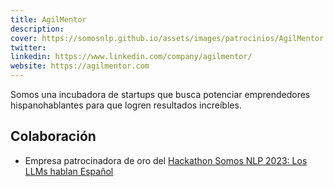 ```yaml
---
title: AgilMentor
description:
cover: https://somosnlp.github.io/assets/images/patrocinios/AgilMentor.png
twitter: 
linkedin: https://www.linkedin.com/company/agilmentor/
website: https://agilmentor.com
---
```


Somos una incubadora de startups que busca potenciar emprendedores hispanohablantes para que logren resultados increíbles.

## Colaboración
- Empresa patrocinadora de oro del [Hackathon Somos NLP 2023: Los LLMs hablan Español](/hackathon)
